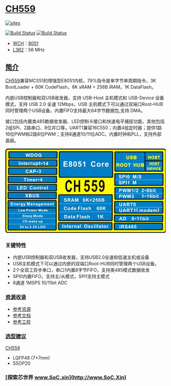 ﻿# [CH559](https://github.com/SoCXin/CH559)

[![sites](http://182.61.61.133/link/resources/SoC.png)](http://www.SoC.Xin)

[![Build Status](https://github.com/SoCXin/CH559/workflows/project/badge.svg)](https://github.com/SoCXin/CH559/actions/workflows/project.yml)
[![Build Status](https://github.com/SoCXin/CH559/workflows/src/badge.svg)](https://github.com/SoCXin/CH559/actions/workflows/src.yml)

* [WCH](http://www.wch.cn/)：[8051](https://github.com/SoCXin/8051)
* [L3R2](https://github.com/SoCXin/Level)：56 MHz

## [简介](https://github.com/SoCXin/CH559/wiki)

[CH559](https://github.com/SoCXin/CH559)兼容MCS51的增强型E8051内核，79%指令是单字节单周期指令，3K BootLoader + 60K CodeFlash，6K xRAM + 256B iRAM，1K DataFlash。

内嵌USB控制器和双USB收发器，支持 USB-Host 主机模式和 USB-Device 设备模式，支持 USB 2.0 全速 12Mbps，USB 主机模式下可以通过双端口Root-HUB 同时管理两个USB设备。内置FIFO支持最大64字节数据包,支持 DMA。

接口包括内置类485数据收发器、LED控制卡接口和快速电平捕捉功能，其他包括2组SPI、2路串口、8位并口等，UART1兼容16C550；内置4组定时器；提供1路16位PWM和2路8位PWM；支持8通道10/11位ADC。内置时钟和PLL，支持外部晶振。


[![sites](docs/CH559.png)](http://www.wch.cn/products/CH559.html)

### 关键特性

* 内嵌USB控制器和双USB收发器，支持USB2.0全速和低速主机或设备
* USB主机模式下可以通过内嵌的双端口Root-HUB同时管理两个USB设备。
* 2个全双工异步串口，串口1内置8字节FIFO，支持类485模式数据收发
* SPI0内置FIFO，支持主/从模式，SPI1支持主模式
* 8通道 1MSPS 10/11bit ADC

### [资源收录](https://github.com/SoCXin)

* [参考资源](src/)
* [参考文档](docs/)
* [参考工程](project/)

### [选型建议](https://github.com/SoCXin)

[CH559](https://github.com/SoCXin/CH559)

* LQFP48 (7*7mm)
* SSOP20

### [探索芯世界 www.SoC.xin](http://www.SoC.Xin)

